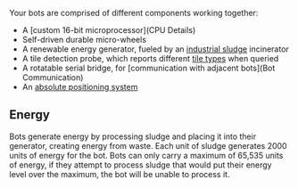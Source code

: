 Your bots are comprised of different components working together:

- A [custom 16-bit microprocessor](CPU Details)
- Self-driven durable micro-wheels
- A renewable energy generator, fueled by an [industrial sludge]() incinerator
- A tile detection probe, which reports different [tile types](Tiles) when queried
- A rotatable serial bridge, for [communication with adjacent bots](Bot Communication)
- An [absolute positioning system]()

## Energy

Bots generate energy by processing sludge and placing it into their generator, creating energy from waste. Each unit of sludge generates 2000 units of energy for the bot. Bots can only carry a maximum of 65,535 units of energy, if they attempt to process sludge that would put their energy level over the maximum, the bot will be unable to process it.